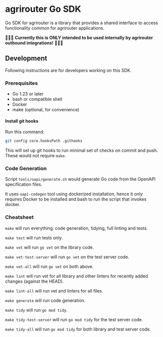# agrirouter Go SDK

Go SDK for agrirouter is a library that provides a shared interface to access functionality common for agrirouter applications.

🚧🚧🚧 **Currently this is ONLY intended to be used internally by agrirouter outbound integrations!** 🚧🚧🚧

## Development

Following instructions are for developers working on this SDK.

### Prerequisites

- Go 1.23 or later
- bash or compatible shell
- Docker
- make (optional, for convenience)

#### Install git hooks

Run this command:

```bash
git config core.hooksPath .githooks
```

This will set up git hooks to run minimal set of checks on commit and push. These would not require `make`.

### Code Generation

Script `tools/oapi/generate.sh` would generate Go code from the OpenAPI specification files.

It uses `oapi-codegen` tool using dockerized installation, hence it only requires Docker to be installed and bash to run the script that invokes docker.

### Cheatsheet

`make` will run everything: code generation, tidying, full linting and tests.

`make test` will run tests only.

`make vet` will run `go vet` on the library code.

`make vet-test-server` will run `go vet` on the test server code.

`make vet-all` will run `go vet` on both above.

`make lint` will run vet for all library and other linters for recently added changes (against the HEAD).

`make lint-all` will run vet and linters for all files.

`make generate` will run code generation.

`make tidy` will run `go mod tidy`.

`make tidy-test-server` will run `go mod tidy` for the test server code.

`make tidy-all` will run `go mod tidy` for both library and test server code.

